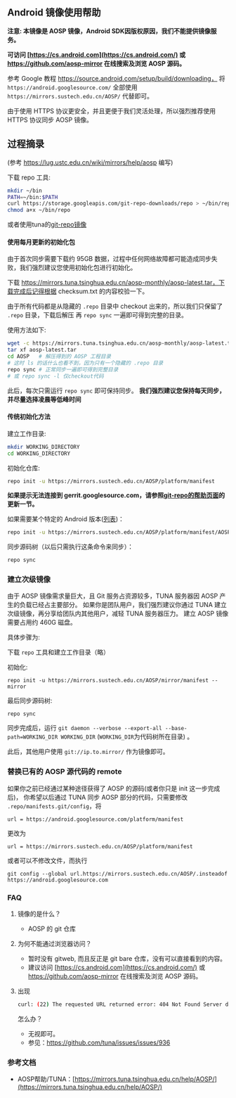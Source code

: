 ## Android 镜像使用帮助

**注意: 本镜像是 AOSP 镜像，Android SDK因版权原因，我们不能提供镜像服务。**

**可访问 [https://cs.android.com](https://cs.android.com/) 或 https://github.com/aosp-mirror 在线搜索及浏览 AOSP 源码。**

参考 Google 教程 https://source.android.com/setup/build/downloading， 将 `https://android.googlesource.com/` 全部使用 `https://mirrors.sustech.edu.cn/AOSP/` 代替即可。

由于使用 HTTPS 协议更安全，并且更便于我们灵活处理，所以强烈推荐使用 HTTPS 协议同步 AOSP 镜像。

## 过程摘录

(参考 https://lug.ustc.edu.cn/wiki/mirrors/help/aosp 编写)

下载 repo 工具:

```bash
mkdir ~/bin
PATH=~/bin:$PATH
curl https://storage.googleapis.com/git-repo-downloads/repo > ~/bin/repo
chmod a+x ~/bin/repo
```

或者使用tuna的[git-repo镜像](https://mirrors.tuna.tsinghua.edu.cn/help/git-repo/)

#### 使用每月更新的初始化包

由于首次同步需要下载约 95GB 数据，过程中任何网络故障都可能造成同步失败，我们强烈建议您使用初始化包进行初始化。

下载 https://mirrors.tuna.tsinghua.edu.cn/aosp-monthly/aosp-latest.tar，下载完成后记得根据 checksum.txt 的内容校验一下。

由于所有代码都是从隐藏的 `.repo` 目录中 checkout 出来的，所以我们只保留了 `.repo` 目录，下载后解压 再 `repo sync` 一遍即可得到完整的目录。

使用方法如下:

```bash
wget -c https://mirrors.tuna.tsinghua.edu.cn/aosp-monthly/aosp-latest.tar # 下载初始化包
tar xf aosp-latest.tar
cd AOSP   # 解压得到的 AOSP 工程目录
# 这时 ls 的话什么也看不到，因为只有一个隐藏的 .repo 目录
repo sync # 正常同步一遍即可得到完整目录
# 或 repo sync -l 仅checkout代码
```

此后，每次只需运行 `repo sync` 即可保持同步。 **我们强烈建议您保持每天同步，并尽量选择凌晨等低峰时间**

#### 传统初始化方法

建立工作目录:

```bash
mkdir WORKING_DIRECTORY
cd WORKING_DIRECTORY
```

初始化仓库:

```bash
repo init -u https://mirrors.sustech.edu.cn/AOSP/platform/manifest
```

**如果提示无法连接到 gerrit.googlesource.com，请参照[git-repo的帮助页面](https://mirrors.tuna.tsinghua.edu.cn/help/git-repo)的更新一节。**

如果需要某个特定的 Android 版本([列表](https://source.android.com/setup/start/build-numbers#source-code-tags-and-builds))：

```bash
repo init -u https://mirrors.sustech.edu.cn/AOSP/platform/manifest/AOSP/platform/manifest -b android-4.0.1_r1
```

同步源码树（以后只需执行这条命令来同步）：

```bash
repo sync
```

### 建立次级镜像

由于 AOSP 镜像需求量巨大，且 Git 服务占资源较多，TUNA 服务器因 AOSP 产生的负载已经占主要部分。 如果你是团队用户，我们强烈建议你通过 TUNA 建立次级镜像，再分享给团队内其他用户，减轻 TUNA 服务器压力。 建立 AOSP 镜像需要占用约 460G 磁盘。

具体步骤为:

下载 `repo` 工具和建立工作目录（略）

初始化:

```
repo init -u https://mirrors.sustech.edu.cn/AOSP/mirror/manifest --mirror
```

最后同步源码树:

```
repo sync
```

同步完成后，运行 `git daemon --verbose --export-all --base-path=WORKING_DIR WORKING_DIR` (`WORKING_DIR`为代码树所在目录) 。

此后，其他用户使用 `git://ip.to.mirror/` 作为镜像即可。

### 替换已有的 AOSP 源代码的 remote

如果你之前已经通过某种途径获得了 AOSP 的源码(或者你只是 init 这一步完成后)， 你希望以后通过 TUNA 同步 AOSP 部分的代码，只需要修改 `.repo/manifests.git/config`，将

```
url = https://android.googlesource.com/platform/manifest
```

更改为

```
url = https://mirrors.sustech.edu.cn/AOSP/platform/manifest
```

或者可以不修改文件，而执行

```
git config --global url.https://mirrors.sustech.edu.cn/AOSP/.insteadof https://android.googlesource.com
```

### FAQ

1. 镜像的是什么？

   - AOSP 的 git 仓库

2. 为何不能通过浏览器访问？

   - 暂时没有 gitweb, 而且反正是 git bare 仓库，没有可以直接看到的内容。
   - 建议访问 [https://cs.android.com](https://cs.android.com/) 或 https://github.com/aosp-mirror 在线搜索及浏览 AOSP 源码。

3. 出现

   ```sh
   curl: (22) The requested URL returned error: 404 Not Found Server does not provide clone.bundle; ignoring.
   ```

   怎么办？

   - 无视即可。
   - 参见：https://github.com/tuna/issues/issues/936

### 参考文档

- AOSP帮助/TUNA：[https://mirrors.tuna.tsinghua.edu.cn/help/AOSP/](https://mirrors.tuna.tsinghua.edu.cn/help/AOSP/)

